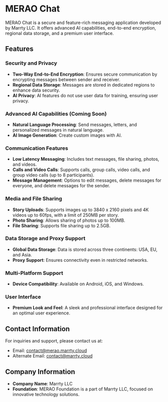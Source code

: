 # MERAO Chat

MERAO Chat is a secure and feature-rich messaging application developed by Marrty LLC. It offers advanced AI capabilities, end-to-end encryption, regional data storage, and a premium user interface.

## Features

### Security and Privacy
- **Two-Way End-to-End Encryption**: Ensures secure communication by encrypting messages between sender and receiver.
- **Regional Data Storage**: Messages are stored in dedicated regions to enhance data security.
- **AI Privacy**: AI features do not use user data for training, ensuring user privacy.

### Advanced AI Capabilities (Coming Soon)
- **Natural Language Processing**: Send messages, letters, and personalized messages in natural language.
- **AI Image Generation**: Create custom images with AI.

### Communication Features
- **Low Latency Messaging**: Includes text messages, file sharing, photos, and videos.
- **Calls and Video Calls**: Supports calls, group calls, video calls, and group video calls (up to 8 participants).
- **Message Management**: Options to edit messages, delete messages for everyone, and delete messages for the sender.

### Media and File Sharing
- **Story Uploads**: Supports images up to 3840 x 2160 pixels and 4K videos up to 60fps, with a limit of 250MB per story.
- **Photo Sharing**: Allows sharing of photos up to 100MB.
- **File Sharing**: Supports file sharing up to 2.5GB.

### Data Storage and Proxy Support
- **Global Data Storage**: Data is stored across three continents: USA, EU, and Asia.
- **Proxy Support**: Ensures connectivity even in restricted networks.

### Multi-Platform Support
- **Device Compatibility**: Available on Android, iOS, and Windows.

### User Interface
- **Premium Look and Feel**: A sleek and professional interface designed for an optimal user experience.

## Contact Information

For inquiries and support, please contact us at:
- Email: [contact@merao.marrty.cloud](mailto:contact@merao.marrty.cloud)
- Alternate Email: [contact@marrty.cloud](mailto:contact@marrty.cloud)

## Company Information

- **Company Name**: Marrty LLC
- **Foundation**: MERAO Foundation is a part of Marrty LLC, focused on innovative technology solutions.
